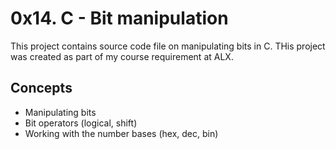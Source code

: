 # 0x14. C - Bit manipulation
This project contains source code file on manipulating bits in C. THis project was created as part of my course requirement at ALX.

## Concepts
* Manipulating bits
* Bit operators (logical, shift)
* Working with the number bases (hex, dec, bin)
